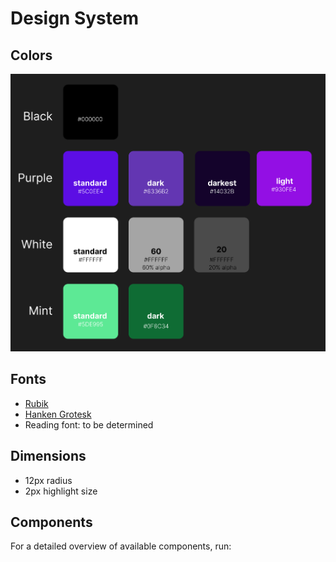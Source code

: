 # Design System

## Colors

![colors](designs/colors.png)

## Fonts

- [Rubik](https://fonts.google.com/specimen/Rubik)
- [Hanken Grotesk](https://fonts.google.com/specimen/Hanken+Grotesk)
- Reading font: to be determined

## Dimensions

- 12px radius
- 2px highlight size

## Components

For a detailed overview of available components, run:

```bash

```
